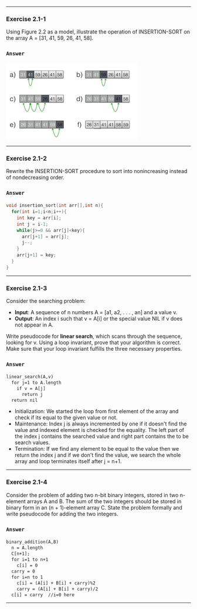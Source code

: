 ***
### Exercise 2.1-1
Using Figure 2.2 as a model, illustrate the operation of INSERTION-SORT on the array A = [31, 41, 59, 26, 41, 58].
### `Answer`
![pic](./pics/1.png)

***
### Exercise 2.1-2
Rewrite the INSERTION-SORT procedure to sort into nonincreasing instead of nondecreasing order.
### `Answer`
```C++
void insertion_sort(int arr[],int n){
  for(int i=1;i<n;i++){
    int key = arr[i];
    int j = i-1;
    while(j>=0 && arr[j]<key){
      arr[j+1] = arr[j];
      j--;
    }
    arr[j+1] = key;
  }
}
```

***
### Exercise 2.1-3
Consider the searching problem:
* **Input**: A sequence of n numbers A = [a1, a2, . . . , an] and a value v.  
* **Output**: An index i such that v = A[i] or the special value NIL if v does not appear in A.

Write pseudocode for **linear search**, which scans through the sequence, looking for v. Using a loop invariant, prove that your algorithm is correct. Make sure that your loop invariant fulfills the three necessary properties.
### `Answer`
```
linear_search(A,v)  
  for j=1 to A.length  
    if v = A[j]  
      return j  
  return nil
```
* Initialization: We started the loop from first element of the array and check if its equal to the given value or not.
* Maintenance: Index j is always incremented by one if it doesn't find the value and indexed element is checked for the equality. The left part of the index j contains the searched value and right part contains the to be search values.
* Termination: If we find any element to be equal to the value then we return the index j and if we don't find the value, we search the whole array and loop terminates itself after j = n+1.

***
### Exercise 2.1-4
Consider the problem of adding two n-bit binary integers, stored in two n-element arrays A and B. The sum of the two integers should be stored in binary form in an (n + 1)-element array C. State the problem formally and write pseudocode for adding the two integers.
### `Answer`
```
binary_addition(A,B)
  n = A.length
  C[n+1];
  for i=1 to n+1
    c[i] = 0
  carry = 0
  for i=n to 1
    c[i] = (A[i] + B[i] + carry)%2
    carry = (A[i] + B[i] + carry)/2
  c[i] = carry  //i=0 here
```
***
